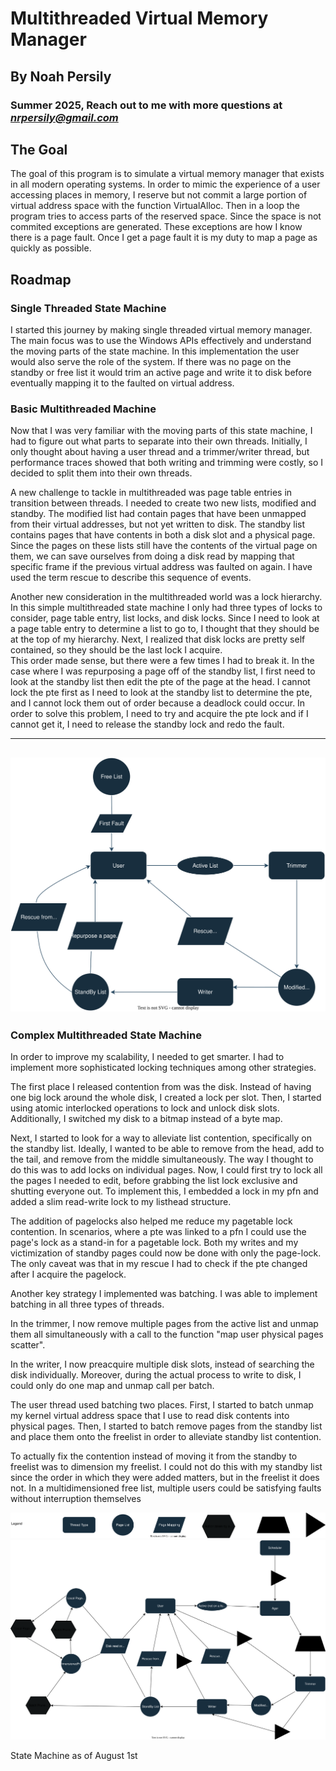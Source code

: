 # Multithreaded Virtual Memory Manager

## By Noah Persily
### Summer 2025, Reach out to me with more questions at *nrpersily@gmail.com*



## The Goal



The goal of this program is to simulate a virtual memory manager that exists in all modern operating systems. 
In order to mimic the experience of a user accessing places in memory, I reserve but not commit a large portion of virtual address space with the function VirtualAlloc.
Then in a loop the program tries to access parts of the reserved space. Since the space is not commited exceptions are generated. These exceptions are how I know there is a page fault. Once I get a page fault it is my duty to map a page as quickly as possible. 


## Roadmap

### Single Threaded State Machine

I started this journey by making single threaded virtual memory manager. The main focus was to use the Windows APIs effectively and understand the moving parts of the state machine. In this implementation the user would also serve the role of the system. If there was no page on the standby or free list it would trim an active page and write it to disk before eventually mapping it to the faulted on virtual address.

### Basic Multithreaded Machine 

Now that I was very familiar with the moving parts of this state machine, I had to figure out what parts to separate into their own threads.
Initially, I only thought about having a user thread and a trimmer/writer thread, but performance traces showed that both writing and trimming were costly, so I decided to split them into their own threads.

A new challenge to tackle in multithreaded was page table entries in transition between threads. I needed to create two new lists, modified and standby. The modified list had contain pages that have been unmapped from their virtual addresses, but not yet written to disk. The standby list contains pages that have contents in both a disk slot and a physical page.
Since the pages on these lists still have the contents of the virtual page on them, we can save ourselves from doing a disk read by mapping that specific frame if the previous virtual address was faulted on again. I have used the term rescue to describe this sequence of events. 

Another new consideration in the multithreaded world was a lock hierarchy. In this simple multithreaded state machine I only had three types of locks to consider, page table entry, list locks, and disk locks. 
Since I need to look at a page table entry to determine a list to go to, I thought that they should be at the top of my hierarchy. 
Next, I realized that disk locks are pretty self contained, so they should be the last lock I acquire.  
This order made sense, but there were a few times I had to break it. In the case where I was repurposing a page off of the standby list, I first need to look at the standby list then edit the pte of the page at the head.
I cannot lock the pte first as I need to look at the standby list to determine the pte, and I cannot lock them out of order because a deadlock could occur. In order to solve this problem, I need to try and acquire the pte lock and if I cannot get it, I need to release the standby lock and redo the fault. 

---

![diagram 1](images/figure1vector.svg)
---

### Complex Multithreaded State Machine

In order to improve my scalability, I needed to get smarter. I had to implement more sophisticated locking techniques among other strategies.

The first place I released contention from was the disk. Instead of having one big lock around the whole disk, I created a lock per slot. Then, I started using atomic interlocked operations to lock and unlock disk slots. Additionally, I switched my disk to a bitmap instead of a byte map. 

Next, I started to look for a way to alleviate list contention, specifically on the standby list. Ideally, I wanted to be able to remove from the head, add to the tail, and remove from the middle simultaneously. 
The way I thought to do this was to add locks on individual pages. Now, I could first try to lock all the pages I needed to edit, before grabbing the list lock exclusive and shutting everyone out. To implement this, I embedded a lock in my pfn and added a slim read-write lock to my listhead structure. 

The addition of pagelocks also helped me reduce my pagetable lock contention. In scenarios, where a pte was linked to a pfn I could use the page's lock as a stand-in for a pagetable lock. 
Both my writes and my victimization of standby pages could now be done with only the page-lock. The only caveat was that in my rescue I had to check if the pte changed after I acquire the pagelock.

Another key strategy I implemented was batching. I was able to implement batching in all three types of threads.

In the trimmer, I now remove multiple pages from the active list and unmap them all simultaneously with a call to the function "map user physical pages scatter". 

In the writer, I now preacquire multiple disk slots, instead of searching the disk individually. Moreover, during the actual process to write to disk, I could only do one map and unmap call per batch.

The user thread used batching two places. First, I started to batch unmap my kernel virtual address space that I use to read disk contents into physical pages. Then, I started to batch remove pages from the standby list and place them onto the freelist in order to alleviate standby list contention.

To actually fix the contention instead of moving it from the standby to freelist was to dimension my freelist. I could not do this with my standby list since the order in which they were added matters, but in the freelist it does not. In a multidimensioned free list, multiple users could be satisfying faults without interruption themselves

![legend](images/legend.svg)
![diagram 2](images/figure2vector.svg)

State Machine as of August 1st




